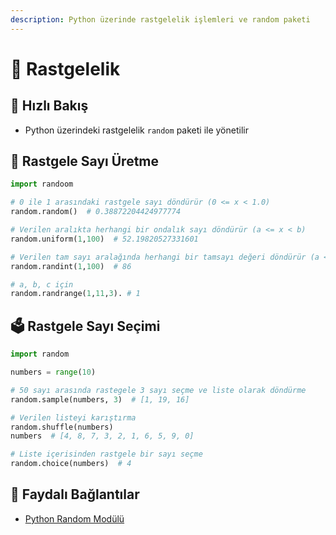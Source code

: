 ```yaml
---
description: Python üzerinde rastgelelik işlemleri ve random paketi
---
```

# 🎲 Rastgelelik

## 👀 Hızlı Bakış

* Python üzerindeki rastgelelik `random` paketi ile yönetilir

## 🔢 Rastgele Sayı Üretme

```python
import randoom

# 0 ile 1 arasındaki rastgele sayı döndürür (0 <= x < 1.0)
random.random()  # 0.38872204424977774

# Verilen aralıkta herhangi bir ondalık sayı döndürür (a <= x < b)
random.uniform(1,100)  # 52.19820527331601

# Verilen tam sayı aralağında herhangi bir tamsayı değeri döndürür (a <= x < b)
random.randint(1,100)  # 86

# a, b, c için 
random.randrange(1,11,3). # 1
```

## 🗳 Rastgele Sayı Seçimi

```python
import random

numbers = range(10)

# 50 sayı arasında rastegele 3 sayı seçme ve liste olarak döndürme
random.sample(numbers, 3)  # [1, 19, 16]

# Verilen listeyi karıştırma
random.shuffle(numbers)
numbers  # [4, 8, 7, 3, 2, 1, 6, 5, 9, 0]

# Liste içerisinden rastgele bir sayı seçme
random.choice(numbers)  # 4
```

## 🔗 Faydalı Bağlantılar

* [Python Random Modülü](https://medium.com/python/python-random-mod%C3%BCl%C3%BC-a0de3ec02ff)
